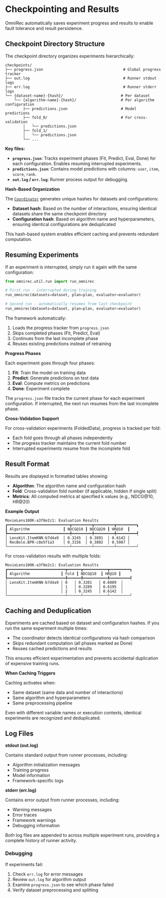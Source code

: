 # Checkpointing and Results

OmniRec automatically saves experiment progress and results to enable fault tolerance and result persistence.

## Checkpoint Directory Structure

The checkpoint directory organizes experiments hierarchically:

```
checkpoints/
├── progress.json                                    # Global progress tracker
├── out.log                                          # Runner stdout logs
├── err.log                                          # Runner stderr logs
└── {dataset-name}-{hash}/                          # Per dataset
    └── {algorithm-name}-{hash}/                    # Per algorithm configuration
        ├── predictions.json                        # Model predictions
        ├── fold_0/                                 # For cross-validation
        │   └── predictions.json
        ├── fold_1/
        │   └── predictions.json
        └── ...
```

**Key files:**

- **`progress.json`**: Tracks experiment phases (Fit, Predict, Eval, Done) for each configuration. Enables resuming interrupted experiments.
- **`predictions.json`**: Contains model predictions with columns: `user`, `item`, `score`, `rank`.
- **`out.log` / `err.log`**: Runner process output for debugging.

**Hash-Based Organization**

The [`Coordinator`](API_references.md#omnirec.runner.coordinator.Coordinator) generates unique hashes for datasets and configurations:

- **Dataset hash**: Based on the number of interactions, ensuring identical datasets share the same checkpoint directory
- **Configuration hash**: Based on algorithm name and hyperparameters, ensuring identical configurations are deduplicated

This hash-based system enables efficient caching and prevents redundant computation.

## Resuming Experiments

If an experiment is interrupted, simply run it again with the same configuration:

```python
from omnirec.util.run import run_omnirec

# First run - interrupted during training
run_omnirec(datasets=dataset, plan=plan, evaluator=evaluator)

# Second run - automatically resumes from last checkpoint
run_omnirec(datasets=dataset, plan=plan, evaluator=evaluator)
```

The framework automatically:
1. Loads the progress tracker from `progress.json`
2. Skips completed phases (Fit, Predict, Eval)
3. Continues from the last incomplete phase
4. Reuses existing predictions instead of retraining

**Progress Phases**

Each experiment goes through four phases:

1. **Fit**: Train the model on training data
2. **Predict**: Generate predictions on test data
3. **Eval**: Compute metrics on predictions
4. **Done**: Experiment complete

The `progress.json` file tracks the current phase for each experiment configuration. If interrupted, the next run resumes from the last incomplete phase.

**Cross-Validation Support**

For cross-validation experiments (FoldedData), progress is tracked per fold:

- Each fold goes through all phases independently
- The progress tracker maintains the current fold number
- Interrupted experiments resume from the incomplete fold

## Result Format

Results are displayed in formatted tables showing:

- **Algorithm**: The algorithm name and configuration hash
- **Fold**: Cross-validation fold number (if applicable, hidden if single split)
- **Metrics**: All computed metrics at specified k values (e.g., NDCG@10, HR@20)

**Example Output**

```
MovieLens100K-a3f8e2c1: Evaluation Results
┏━━━━━━━━━━━━━━━━━━━━━━━━━━━━┳━━━━━━━━━┳━━━━━━━━━┳━━━━━━━━━┓
┃ Algorithm               ┃ NDCG@10 ┃ NDCG@20 ┃ HR@10  ┃
┡━━━━━━━━━━━━━━━━━━━━━━━━━━━━╇━━━━━━━━━╇━━━━━━━━━╇━━━━━━━━━┩
│ LensKit.ItemKNN-b7d4a9  │ 0.3245  │ 0.3891  │ 0.6142 │
│ RecBole.BPR-c8e5f1a3    │ 0.3156  │ 0.3802  │ 0.5987 │
└────────────────────────────┴─────────┴─────────┴─────────┘
```

For cross-validation results with multiple folds:

```
MovieLens100K-a3f8e2c1: Evaluation Results
┏━━━━━━━━━━━━━━━━━━━━━━━━━━┳━━━━━━┳━━━━━━━━━━━┳━━━━━━━━━┓
┃ Algorithm              ┃ Fold ┃ NDCG@10  ┃ HR@10 ┃
┡━━━━━━━━━━━━━━━━━━━━━━━━━━╇━━━━━━╇━━━━━━━━━━━╇━━━━━━━━━┩
│ LensKit.ItemKNN-b7d4a9 │ 0   │ 0.3201   │ 0.6089  │
│                        │ 1   │ 0.3289   │ 0.6195  │
│                        │ 2   │ 0.3245   │ 0.6142  │
└──────────────────────────┴──────┴───────────┴─────────┘
```

## Caching and Deduplication

Experiments are cached based on dataset and configuration hashes. If you run the same experiment multiple times:

- The coordinator detects identical configurations via hash comparison
- Skips redundant computation (all phases marked as Done)
- Reuses cached predictions and results

This ensures efficient experimentation and prevents accidental duplication of expensive training runs.

**When Caching Triggers**

Caching activates when:
- Same dataset (same data and number of interactions)
- Same algorithm and hyperparameters
- Same preprocessing pipeline

Even with different variable names or execution contexts, identical experiments are recognized and deduplicated.

## Log Files

**stdout (out.log)**

Contains standard output from runner processes, including:

- Algorithm initialization messages
- Training progress
- Model information
- Framework-specific logs

**stderr (err.log)**

Contains error output from runner processes, including:

- Warning messages
- Error traces
- Framework warnings
- Debugging information

Both log files are appended to across multiple experiment runs, providing a complete history of runner activity.

### Debugging

If experiments fail:

1. Check `err.log` for error messages
2. Review `out.log` for algorithm output
3. Examine `progress.json` to see which phase failed
4. Verify dataset preprocessing and splitting
